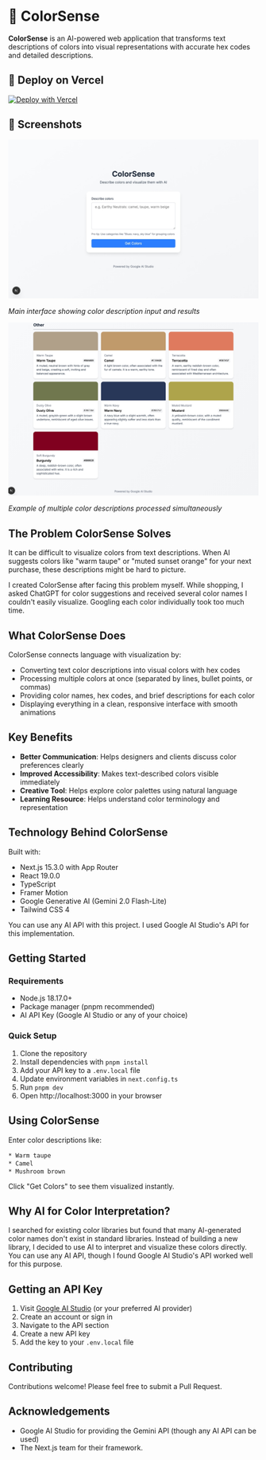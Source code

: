 # 🎨 ColorSense

**ColorSense** is an AI-powered web application that transforms text descriptions of colors into visual representations with accurate hex codes and detailed descriptions.


## 🚀 Deploy on Vercel

[![Deploy with Vercel](https://vercel.com/button)](https://vercel.com/new/clone?repository-url=https://github.com/tvschaitanya/colorsense)


## 📸 Screenshots

![ColorSense Demo](/screenshots/Main-Interface.jpeg)

_Main interface showing color description input and results_

![Multiple Color Results](/screenshots/Results-Output.jpeg)

_Example of multiple color descriptions processed simultaneously_

## The Problem ColorSense Solves

It can be difficult to visualize colors from text descriptions. When AI suggests colors like "warm taupe" or "muted sunset orange" for your next purchase, these descriptions might be hard to picture.

I created ColorSense after facing this problem myself. While shopping, I asked ChatGPT for color suggestions and received several color names I couldn't easily visualize. Googling each color individually took too much time.

## What ColorSense Does

ColorSense connects language with visualization by:

- Converting text color descriptions into visual colors with hex codes
- Processing multiple colors at once (separated by lines, bullet points, or commas)
- Providing color names, hex codes, and brief descriptions for each color
- Displaying everything in a clean, responsive interface with smooth animations

## Key Benefits

- **Better Communication**: Helps designers and clients discuss color preferences clearly
- **Improved Accessibility**: Makes text-described colors visible immediately
- **Creative Tool**: Helps explore color palettes using natural language
- **Learning Resource**: Helps understand color terminology and representation

## Technology Behind ColorSense

Built with:

- Next.js 15.3.0 with App Router
- React 19.0.0
- TypeScript
- Framer Motion
- Google Generative AI (Gemini 2.0 Flash-Lite)
- Tailwind CSS 4

You can use any AI API with this project. I used Google AI Studio's API for this implementation.

## Getting Started

### Requirements

- Node.js 18.17.0+
- Package manager (pnpm recommended)
- AI API Key (Google AI Studio or any of your choice)

### Quick Setup

1. Clone the repository
2. Install dependencies with `pnpm install`
3. Add your API key to a `.env.local` file
4. Update environment variables in `next.config.ts`
5. Run `pnpm dev`
6. Open http://localhost:3000 in your browser

## Using ColorSense

Enter color descriptions like:

```
* Warm taupe
* Camel
* Mushroom brown
```

Click "Get Colors" to see them visualized instantly.

## Why AI for Color Interpretation?

I searched for existing color libraries but found that many AI-generated color names don't exist in standard libraries. Instead of building a new library, I decided to use AI to interpret and visualize these colors directly. You can use any AI API, though I found Google AI Studio's API worked well for this purpose.

## Getting an API Key

1. Visit [Google AI Studio](https://ai.google.dev/) (or your preferred AI provider)
2. Create an account or sign in
3. Navigate to the API section
4. Create a new API key
5. Add the key to your `.env.local` file

## Contributing

Contributions welcome! Please feel free to submit a Pull Request.

## Acknowledgements

- Google AI Studio for providing the Gemini API (though any AI API can be used)
- The Next.js team for their framework.
